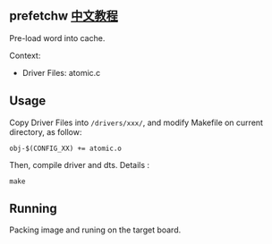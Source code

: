 prefetchw [中文教程](https://biscuitos.github.io/blog/ATOMIC_prefetchw/)
----------------------------------

Pre-load word into cache.

Context:

* Driver Files: atomic.c

## Usage

Copy Driver Files into `/drivers/xxx/`, and modify Makefile on current 
directory, as follow:

```
obj-$(CONFIG_XX) += atomic.o
```

Then, compile driver and dts. Details :

```
make
```

## Running

Packing image and runing on the target board.
